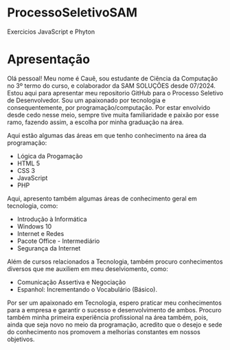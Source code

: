# ProcessoSeletivoSAM
 Exercicios JavaScript e Phyton
# Apresentação
Olá pessoal! Meu nome é Cauê, sou estudante de Ciência da Computação no 3º termo do curso, e colaborador da SAM SOLUÇÕES desde 07/2024.
Estou aqui para apresentar meu repositorio GitHub para o Processo Seletivo de Desenvolvedor.
Sou um apaixonado por tecnologia e consequentemente, por programação/computação.
Por estar envolvido desde cedo nesse meio, sempre tive muita familiaridade e paixão por esse ramo, fazendo assim, a escolha por minha graduação na área.

Aqui estão algumas das áreas em que tenho conhecimento na área da programação:

- Lógica da Progamação
- HTML 5
- CSS 3
- JavaScript
- PHP 

Aqui, apresento também algumas áreas de conhecimento geral em tecnologia, como:

- Introdução à Informática
- Windows 10
- Internet e Redes
- Pacote Office - Intermediário
- Segurança da Internet

Além de cursos relacionados a Tecnologia, também procuro conhecimentos diversos que me auxiliem em meu deselviomento, como:

- Comunicação Assertiva e Negociação
- Espanhol: Incrementando o Vocabulário (Básico).

Por ser um apaixonado em Tecnologia, espero praticar meu conhecimentos para a empresa e garantir o sucesso e desenvolvimento de ambos. Procuro também minha primeira experiência profissional na área também, pois, ainda que seja novo no meio da programação, acredito que o desejo e sede do conhecimento nos promovem a melhorias constantes em nossos objetivos.
